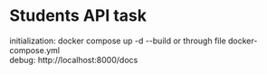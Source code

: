 # Students API task
initialization: docker compose up -d --build or through file docker-compose.yml <br>
debug: http://localhost:8000/docs
